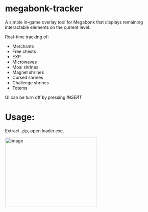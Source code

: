 # megabonk-tracker
A simple in-game overlay tool for Megabonk that displays remaining interactable elements on the current level.

Real-time tracking of:
- Merchants
- Free chests
- EXP
- Microwaves
- Moai shrines
- Magnet shrines
- Cursed shrines
- Challenge shrines
- Totems

UI can be turn off by pressing *INSERT*

# Usage:

Extract .zip, open loader.exe.




<img width="300" height="227" alt="image" src="https://github.com/user-attachments/assets/1ace4670-d937-42b5-b8f2-095ed73a3208" />
